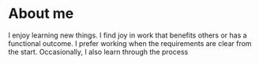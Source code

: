 # About me
I enjoy learning new things. I find joy in work that benefits others or has a functional outcome. I prefer working when the requirements are clear from the start. Occasionally, I also learn through the process
